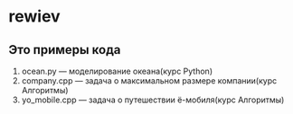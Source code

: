 # rewiev
## Это примеры кода
1) ocean.py — моделирование океана(курс Python)
2) company.cpp — задача о максимальном размере компании(курс Алгоритмы)
3) yo_mobile.cpp — задача о путешествии ё-мобиля(курс Алгоритмы)
